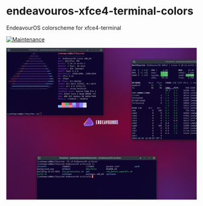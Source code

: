 # endeavouros-xfce4-terminal-colors
EndeavourOS colorscheme for xfce4-terminal

[![Maintenance](https://img.shields.io/maintenance/yes/2022.svg)]()

![alt text](https://raw.githubusercontent.com/endeavouros-team/screenshots/master/xfce4-terminal-colors.png "screenshot")
